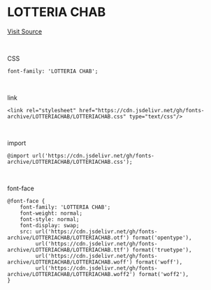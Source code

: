 # LOTTERIA CHAB

[Visit Source](https://www.lotteriafont.com/)

&nbsp;

CSS

```
font-family: 'LOTTERIA CHAB';
```

&nbsp;

link

```
<link rel="stylesheet" href="https://cdn.jsdelivr.net/gh/fonts-archive/LOTTERIACHAB/LOTTERIACHAB.css" type="text/css"/>
```

&nbsp;

import

```
@import url('https://cdn.jsdelivr.net/gh/fonts-archive/LOTTERIACHAB/LOTTERIACHAB.css');
```

&nbsp;

font-face

```
@font-face {
    font-family: 'LOTTERIA CHAB';
    font-weight: normal;
    font-style: normal;
    font-display: swap;
    src: url('https://cdn.jsdelivr.net/gh/fonts-archive/LOTTERIACHAB/LOTTERIACHAB.otf') format('opentype'),
         url('https://cdn.jsdelivr.net/gh/fonts-archive/LOTTERIACHAB/LOTTERIACHAB.ttf') format('truetype'),
         url('https://cdn.jsdelivr.net/gh/fonts-archive/LOTTERIACHAB/LOTTERIACHAB.woff') format('woff'),
         url('https://cdn.jsdelivr.net/gh/fonts-archive/LOTTERIACHAB/LOTTERIACHAB.woff2') format('woff2'),
}
```

